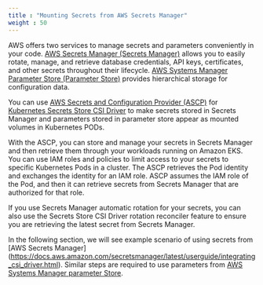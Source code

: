 ```yaml
---
title : "Mounting Secrets from AWS Secrets Manager"
weight : 50
---
```


AWS offers two services to manage secrets and parameters conveniently in your code. [AWS Secrets Manager (Secrets Manager)](https://aws.amazon.com/secrets-manager/) allows you to easily rotate, manage, and retrieve database credentials, API keys, certificates, and other secrets throughout their lifecycle. [AWS Systems Manager Parameter Store (Parameter Store)](https://docs.aws.amazon.com/systems-manager/latest/userguide/systems-manager-parameter-store.html) provides hierarchical storage for configuration data. 

You can use [AWS Secrets and Configuration Provider (ASCP)](https://github.com/aws/secrets-store-csi-driver-provider-aws) for [Kubernetes Secrets Store CSI Driver](https://secrets-store-csi-driver.sigs.k8s.io/) to make secrets stored in Secrets Manager and parameters stored in parameter store appear as mounted volumes in Kubernetes PODs.

With the ASCP, you can store and manage your secrets in Secrets Manager and then retrieve them through your workloads running on Amazon EKS. You can use IAM roles and policies to limit access to your secrets to specific Kubernetes Pods in a cluster. The ASCP retrieves the Pod identity and exchanges the identity for an IAM role. ASCP assumes the IAM role of the Pod, and then it can retrieve secrets from Secrets Manager that are authorized for that role.

If you use Secrets Manager automatic rotation for your secrets, you can also use the Secrets Store CSI Driver rotation reconciler feature to ensure you are retrieving the latest secret from Secrets Manager.

In the following section, we will see example scenario of using secrets from [AWS Secrets Manager] (https://docs.aws.amazon.com/secretsmanager/latest/userguide/integrating_csi_driver.html). Similar steps are required to use parameters from [AWS Systems Manager parameter Store](https://docs.aws.amazon.com/systems-manager/latest/userguide/integrating_csi_driver.html).